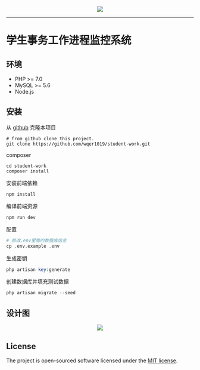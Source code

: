 <p align="center">
  <img style="max-width:50%" src="https://github.com/wqer1019/student-work/blob/dev/public/favicon.ico">
</p>

***

# 学生事务工作进程监控系统

## 环境
- PHP >= 7.0
-  MySQL >= 5.6
-  Node.js

## 安装
从 [github](https://github.com/wqer1019/student-work.git) 克隆本项目
```shell
# from github clone this project.
git clone https://github.com/wqer1019/student-work.git
```
composer
```shell
cd student-work
composer install
```
安装前端依赖
```npm
npm install
```
编译前端资源
```npm
npm run dev
```
配置
```php
# 修改.env里面的数据库信息
cp .env.example .env
```
生成密钥
```php
php artisan key:generate
```
创建数据库并填充测试数据
```php
php artisan migrate --seed
```

## 设计图
<p align="center">
  <img style="max-width:50%" src="https://github.com/wqer1019/student-work/blob/master/public/design_chart.png">
  <br>
</p>

## License

The project is open-sourced software licensed under the [MIT license](https://mit-license.org/).

